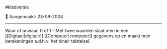 #kladversie 

📅 Aangemaakt: 23-09-2024

---
Waar of onwaar, 0 of 1 - Met twee waarden slaat men in een [[Digitaal|digitale]] [[Computer|computer]] gegevens op en maakt men berekeningen a.d.h.v. het binair talstelsel.